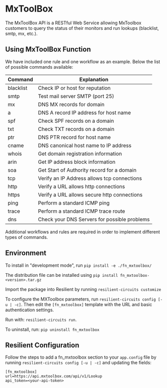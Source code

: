 # MxToolBox

The MxToolBox API is a RESTful Web Service allowing MxToolbox customers to query the status of their monitors and run lookups (blacklist, smtp, mx, etc.).

## Using MxToolBox Function

We have included one rule and one workflow as an example.
Below the list of possible commands available:

| **Command** | **Explanation** |
|--|--|
| blacklist | Check IP or host for reputation |
| smtp | Test mail server SMTP (port 25) |
| mx | DNS MX records for domain |
| a | DNS A record IP address for host name |
| spf | Check SPF records on a domain|
| txt | Check TXT records on a domain |
| ptr | DNS PTR record for host name |
| cname | DNS canonical host name to IP address |
| whois | Get domain registration information |
| arin | Get IP address block information |
| soa | Get Start of Authority record for a domain |
| tcp | Verify an IP Address allows tcp connections |
| http | Verify a URL allows http connections |
| https | Verify a URL allows secure http connections |
| ping | Perform a standard ICMP ping |
| trace | Perform a standard ICMP trace route |
| dns | Check your DNS Servers for possible problems |

Additional workflows and rules are required in order to implement different types of commands.


## Environment
To install in "development mode", run
    `pip install -e ./fn_mxtoolbox/`

The distribution file can be installed using
    `pip install fn_mxtoolbox-<version>.tar.gz`

Import the package into Resilient by running `resilient-circuits customize`

To configure the MXToolbox parameters, run `resilient-circuits config [-u | -c]`.
Then edit the `[fn_mxtoolbox]` template with the URL and basic authentication settings.

Run with: `resilient-circuits run`.

To uninstall, run: `pip uninstall fn_mxtoolbox`

## Resilient Configuration
Follow the steps to add a fn_mxtoolbox section to your `app.config` file by running `resilient-circuits config [-u | -c]` and updating the fields:

```
[fn_mxtoolbox]
url=https://api.mxtoolbox.com/api/v1/Lookup
api_token=<your-api-token>
